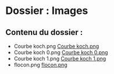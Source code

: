 # Dossier : Images
 
 ## Contenu du dossier : 
- Courbe koch.png [Courbe koch.png](./Courbe_koch.png)
- Courbe koch 0.png [Courbe koch 0.png](./Courbe_koch_0.png)
- Courbe koch 1.png [Courbe koch 1.png](./Courbe_koch_1.png)
- flocon.png [flocon.png](./flocon.png)
